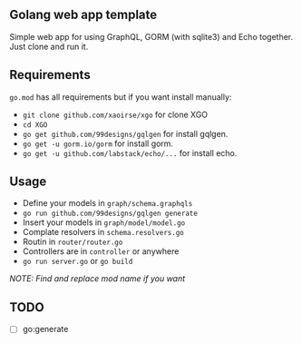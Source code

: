 ## Golang web app template

Simple web app for using GraphQL, GORM (with sqlite3) and Echo together. Just clone and run it.

## Requirements
`go.mod` has all requirements but if you want install manually:
- `git clone github.com/xaoirse/xgo` for clone XGO
- `cd XGO`
- `go get github.com/99designs/gqlgen` for install gqlgen.<br/> 
- `go get -u gorm.io/gorm` for install gorm.<br/> 
- `go get -u github.com/labstack/echo/...` for install echo.<br/> 



## Usage
- Define your models in `graph/schema.graphqls`
- `go run github.com/99designs/gqlgen generate`
- Insert your models in `graph/model/model.go`
- Complate resolvers in `schema.resolvers.go`
- Routin in `router/router.go`
- Controllers are in `controller` or anywhere
- `go run server.go` or `go build`

*NOTE: Find and replace mod name if you want*

## TODO
- [ ] go:generate